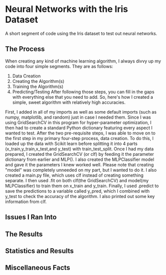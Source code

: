 # Neural Networks with the Iris Dataset
A short segment of code using the Iris dataset to test out neural networks. 
## The Process
When creating any kind of machine learning algorithm, I always divvy up my code into four simple segments. They are as follows: 
1. Data Creation
2. Creating the Algorithm(s)
3. Training the Algorithm(s)
4. Predicting/Testing
After following those steps, you can fill in the gaps with everything else that you need to add. So, here's how I created a simple, sweet algorithm with relatively high accuracies.

  First, I added in all of my imports as well as some default imports (such as numpy, matplotlib, and random) just in case I needed them. Since I was using GridSearchCV in this program for hyper-parameter optimization, I then had to create a standard Python dictionary featuring every aspect I wanted to test. 
  After the two pre-requisite steps, I was able to move on to the first step in my primary four-step process, data creation. To do this, I loaded up the data with Scikit learn before splitting it into 4 parts (x_train,y_train,x_test,and y_test) with train_test_split. 
  Once I had my data prepared, I created the GridSearchCV (or clf) by feeding it the parameter dictionary from earlier and MLP(). I also created the MLPClassifier model and gave it the parameters I knew worked well. Please note that creating "model" was completely unneeded on my part, but I wanted to do it. I also created a main.py file, which uses clf instead of creating something separate. I then used .fit on both clf(the GridSearchCV) and model(my MLPClassifier) to train them on x_train and y_train. 
  Finally, I used .predict to save the predictions to a variable called y_pred, which I combined with y_test to check the accuracy of the algorithm. I also printed out some key information from clf. 
## Issues I Ran Into
## The Results
## Statistics and Results
## Miscellaneous Facts
